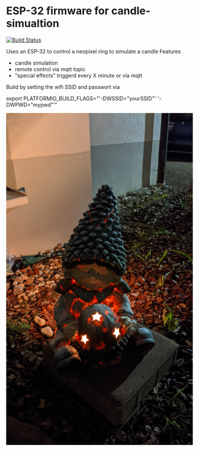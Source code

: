 # ESP-32 firmware for candle-simualtion 

[![Build Status](https://travis-ci.org/dhelleberg/esp32-candle-sim.svg?branch=master)](https://travis-ci.org/dhelleberg/esp32-candle-sim)

Uses an ESP-32 to control a neopixel ring to simulate a candle
Features
* candle simulation
* remote control via mqtt topic
* "special effects" triggerd every X minute or via mqtt

Build by setting the wifi SSID and passwort via

export PLATFORMIO_BUILD_FLAGS="'-DWSSID=\"yourSSID\"' '-DWPWD=\"mypwd\"'"

![](images/IMG_20200221_202054.jpg)
